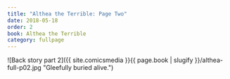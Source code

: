 ```yaml
---
title: "Althea the Terrible: Page Two"
date: 2018-05-18
order: 2
book: Althea the Terrible
category: fullpage
---
```

![Back story part 2]({{ site.comicsmedia }}{{ page.book | slugify }}/althea-full-p02.jpg "Gleefully buried alive.")